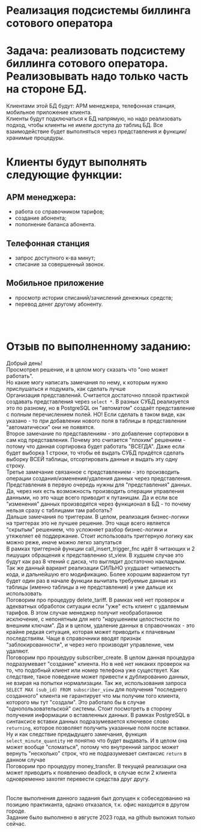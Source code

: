 # Реализация подсистемы биллинга сотового оператора
# Задача: реализовать подсистему биллинга сотового оператора. Реализовывать надо только часть на стороне БД.
Клиентами этой БД будут: АРМ менеджера, телефонная станция, мобильное приложение клиента. <br>
Клиенты будут подключаться к БД напрямую, но надо реализовать подход, чтобы клиенты не имели доступа до таблиц БД. Все взаимодействие будет выполняться через представления и функции/хранимые процедуры. <br>
# Клиенты будут выполнять следующие функции:
## АРМ менеджера:
- работа со справочником тарифов; <br>
- создание абонента; <br>
- пополнение баланса абонента. <br>
## Телефонная станция
- запрос доступного к-ва минут; <br>
- списание за совершенный звонок. <br>
## Мобильное приложение
- просмотр истории списаний/зачислений денежных средств; <br>
- перевод денег другому абоненту. <br>
 <br>
 <br>

# Отзыв по выполненному заданию:
Добрый день! <br>
Просмотрел решение, и в целом могу сказать что "оно может работать". <br>
Но какие могу написать замечания по нему, к которым нужно прислушаться и подумать, как сделать лучше <br>
Организация представлений. Считается достаточно плохой практикой создавать представления через `select *`. В разных СУБД реализуется это по разному, но в PostgreSQL он "автоматом" создаёт представление с полным перечислением полей. НО! Если сделать в таком виде, как указано - то при добавлении нового поля в таблицы в представлении "автоматически" они не появятся. <br>
Второе замечание по представлениям - это добавление сортировки в сам код представления. Почему это считается "плохим" решением - потому что данная сортировка будет работать "ВСЕГДА". Даже если будет выборка 1 строки, то чтобы её выдать СУБД придётся сделать выборку ВСЕЙ таблицы, отсортировать данные и выдать эту одну строку. <br>
Третье замечание связанное с представлением - это производить операции создания/изменения/удаления данных через представления. Представления в первую очередь нужны для "представления" данных. Да, через них есть возможность производить операции управления данными, но это чаще всего приводит к путаницам. Да и если все "изменения" данных производятся через функционал в БД - то почему нельзя сразу с таблицами там работать? <br>
Дальше замечания по триггерам. В целом, реализация бизнес-логики на триггерах это не лучшее решение. Это чаще всего является "скрытым" решением, что усложняет разбор бизнес-логики и утяжеляет её поддержание. Стоит использовать триггерную логику как можно реже, иначе можно легко запутаться <br>
В рамках триггерной функции call_insert_trigger_fnc идёт 8 читающих и 2 пишущих обращения к представлению st_view. В худшем случае это будут как раз 8 чтений с диска, что выглядит достаточно накладным. Так же данный вариант реализации СИЛЬНО ухудшает читаемость кода, и дальнейшую его модификацию. Более хорошим вариантом тут будет один раз в начале функции вычитать требуемые данные из таблицы (именно таблицы а не представления) и уже дальше их использовать <br>
Поговорим про процедуру delete_tariff. В рамках неё нет проверок и адекватных обработок ситуации если "уже" есть клиент с удаляемым тарифов. В этом случае менеджер получит необработанное исключение, с непонятным для него "нарушением целостности по внешним ключам". Да и в целом, удаление данных в справочниках - это крайне редкая ситуация, которая может приводить к плачевным последствиям. Чаще в справочники вводят признак "заблокированности", и через него производят управление, чем удаляют. <br>
Поговорим про процедуру subscriber_create. В целом данная процедура подразумевает "создание" клиента. Но в неё нет никаких проверок на то, что подобный клиент или номер телефона уже существует. Как следствие, такое поведение может привести к дублированию данных, не взирая на попытки нормализации. Так же, использования запроса `SELECT MAX (sub_id) FROM subscriber_view` для получения "последнего созданного" клиента не гарантирует что мы получим того клиента, которого мы тут "создали". Это работало бы в случае "однопользовательской" системы. Стоит посмотреть в сторону получения информации о вставленных данных. В рамках PostgreSQL в синтаксисе вставки данных подразумевается ключевое слово `returning`, которое позволяет получить указанные поля после вставки. <br>
Ну и как следствие предыдущего замечания, функция `select_minute_quantity` не понятно что будет выдавать. И в целом она может вообще "сломаться", потому что внутренний запрос может вернуть "несколько" строк, что не подразумевает синтаксис `return` в данном случае <br>
Поговорим про процедуру money_transfer. В текущей реализации она может приводить к появлению deadlock, в случае если 2 клиента одновременно захотят перевести средства друг другу. <br>
<br>
<br>
После выполнения данного задания был допущен к собеседованию на позицию практиканта, однако отказался, т.к. офис находится в другом городе.<br>
Задание было выполнено в августе 2023 года, на github выложил только сейчас.